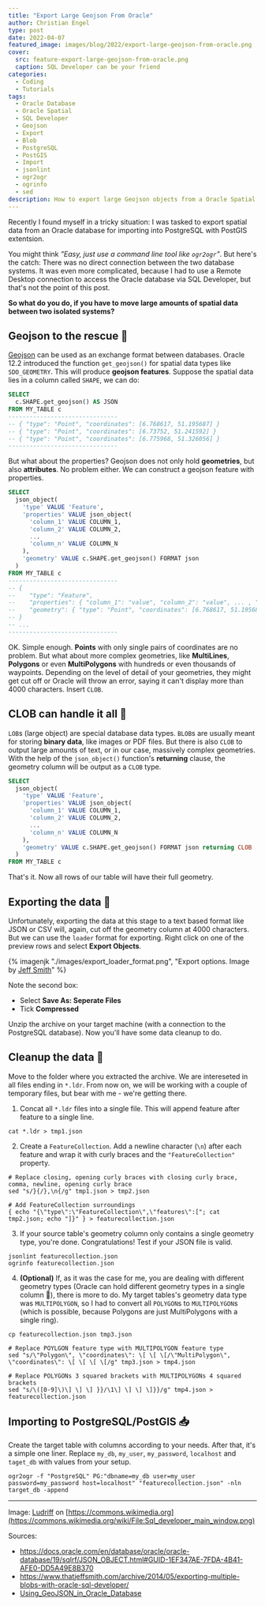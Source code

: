 ```yaml
---
title: "Export Large Geojson From Oracle"
author: Christian Engel
type: post
date: 2022-04-07
featured_image: images/blog/2022/export-large-geojson-from-oracle.png
cover:
  src: feature-export-large-geojson-from-oracle.png
  caption: SQL Developer can be your friend
categories:
  - Coding
  - Tutorials
tags:
  - Oracle Database
  - Oracle Spatial
  - SQL Developer
  - Geojson
  - Export
  - Blob
  - PostgreSQL
  - PostGIS
  - Import
  - jsonlint
  - ogr2ogr
  - ogrinfo
  - sed
description: How to export large Geojson objects from a Oracle Spatial database for importing to PostgreSQL/PostGIS
---
```


Recently I found myself in a tricky situation: I was tasked to export spatial data from an Oracle database for importing into PostgreSQL with PostGIS extentsion.

You might think _"Easy, just use a command line tool like `ogr2ogr`"_. But here's the catch: There was no direct connection between the two database systems. It was even more complicated, because I had to use a Remote Desktop connection to access the Oracle database via SQL Developer, but that's not the point of this post.

**So what do you do, if you have to move large amounts of spatial data between two isolated systems?**

## Geojson to the rescue 🦸

[Geojson](https://geojson.org/) can be used as an exchange format between databases. Oracle 12.2 introduced the function `get_geojson()` for spatial data types like `SDO_GEOMETRY`. This will produce **geojson features**. Suppose the spatial data lies in a column called `SHAPE`, we can do:

```sql
SELECT
  c.SHAPE.get_geojson() AS JSON
FROM MY_TABLE c
-------------------------------
-- { "type": "Point", "coordinates": [6.768617, 51.195687] }
-- { "type": "Point", "coordinates": [6.73752, 51.241592] }
-- { "type": "Point", "coordinates": [6.775968, 51.326056] }
-------------------------------
```

But what about the properties? Geojson does not only hold **geometries**, but also **attributes**. No problem either. We can construct a geojson feature with properties.

```sql
SELECT
  json_object(
    'type' VALUE 'Feature',
    'properties' VALUE json_object(
      'column_1' VALUE COLUMN_1,
      'column_2' VALUE COLUMN_2,
      ...
      'column_n' VALUE COLUMN_N
    ),
    'geometry' VALUE c.SHAPE.get_geojson() FORMAT json
  )
FROM MY_TABLE c
-------------------------------
-- {
--    "type": "Feature",
--    "properties": { "column_1": "value", "column_2": "value", ... , "column_n" : "value" },
--    "geometry": { "type": "Point", "coordinates": [6.768617, 51.195687] }
-- }
-- ...
-------------------------------
```

OK. Simple enough. **Points** with only single pairs of coordinates are no problem. But what about more complex geometries, like **MultiLines**, **Polygons** or even **MultiPolygons** with hundreds or even thousands of waypoints. Depending on the level of detail of your geometries, they might get cut off or Oracle will throw an error, saying it can't display more than 4000 characters. Insert `CLOB`.

## CLOB can handle it all 💪

`LOB`s (large object) are special database data types. `BLOB`s are usually meant for storing **binary data**, like images or PDF files. But there is also `CLOB` to output large amounts of text, or in our case, massively complex geometries. With the help of the `json_object()` function's **returning** clause, the geometry column will be output as a `CLOB` type.

```sql
SELECT
  json_object(
    'type' VALUE 'Feature',
    'properties' VALUE json_object(
      'column_1' VALUE COLUMN_1,
      'column_2' VALUE COLUMN_2,
      ...
      'column_n' VALUE COLUMN_N
    ),
    'geometry' VALUE c.SHAPE.get_geojson() FORMAT json returning CLOB
  )
FROM MY_TABLE c
```

That's it. Now all rows of our table will have their full geometry.

## Exporting the data 📩

Unfortunately, exporting the data at this stage to a text based format like JSON or CSV will, again, cut off the geometry column at 4000 characters. But we can use the `loader` format for exporting. Right click on one of the preview rows and select **Export Objects**.

{% imagenjk "./images/export_loader_format.png", "Export options. Image by [Jeff Smith](https://www.thatjeffsmith.com/archive/2014/05/exporting-multiple-blobs-with-oracle-sql-developer/)" %}

Note the second box:

- Select **Save As: Seperate Files**
- Tick **Compressed**

Unzip the archive on your target machine (with a connection to the PostgreSQL database). Now you'll have some data cleanup to do.

## Cleanup the data 🧼

Move to the folder where you extracted the archive. We are intereseted in all files ending in `*.ldr`. From now on, we will be working with a couple of temporary files, but bear with me - we're getting there.

1. Concat all `*.ldr` files into a single file. This will append feature after feature to a single line.

```shell
cat *.ldr > tmp1.json
```

2. Create a `FeatureCollection`. Add a newline character (`\n`) after each feature and wrap it with curly braces and the `"FeatureCollection"` property.

```shell
# Replace closing, opening curly braces with closing curly brace, comma, newline, opening curly brace
sed "s/}{/},\n{/g" tmp1.json > tmp2.json

# Add FeatureCollection surroundings
{ echo "{\"type\":\"FeatureCollection\",\"features\":["; cat tmp2.json; echo "]}" } > featurecollection.json
```

3. If your source table's geometry column only contains a single geometry type, you're done. Congratulations! Test if your JSON file is valid.

```shell
jsonlint featurecollection.json
ogrinfo featurecollection.json
```

4. **(Optional)** If, as it was the case for me, you are dealing with different geometry types (Oracle can hold different geometry types in a single column 🤯), there is more to do. My target tables's geometry data type was `MULTIPOLYGON`, so I had to convert all `POLYGON`s to `MULTIPOLYGON`s (which is possible, because Polygons are just MultiPolygons with a single ring).

```shell
cp featurecollection.json tmp3.json

# Replace POYLGON feature type with MULTIPOLYGON feature type
sed "s/\"Polygon\", \"coordinates\": \[ \[ \[/\"MultiPolygon\", \"coordinates\": \[ \[ \[ \[/g" tmp3.json > tmp4.json

# Replace POLYGONs 3 squared brackets with MULTIPOLYGONs 4 squared brackets
sed "s/\([0-9]\)\] \] \] }}/\1\] \] \] \]}}/g" tmp4.json > featurecollection.json
```

## Importing to PostgreSQL/PostGIS 📥

Create the target table with columns according to your needs. After that, it's a simple one liner. Replace `my_db`, `my_user`, `my_password`, `localhost` and `taget_db` with values from your setup.

```shell
ogr2ogr -f "PostgreSQL" PG:"dbname=my_db user=my_user password=my_password host=localhost" "featurecollection.json" -nln target_db -append
```

---

Image: [Ludriff](https://commons.wikimedia.org/w/index.php?title=User:Ludriff&action=edit&redlink=1) on [https://commons.wikimedia.org](https://commons.wikimedia.org/wiki/File:Sql_developer_main_window.png)

Sources:

- https://docs.oracle.com/en/database/oracle/oracle-database/19/sqlrf/JSON_OBJECT.html#GUID-1EF347AE-7FDA-4B41-AFE0-DD5A49E8B370
- https://www.thatjeffsmith.com/archive/2014/05/exporting-multiple-blobs-with-oracle-sql-developer/
- [Using_GeoJSON_in_Oracle_Database](https://download.oracle.com/otndocs/products/spatial/pdf/biwa2018/BIWA18_Using_GeoJSON_in_Oracle_Database.pdf)
